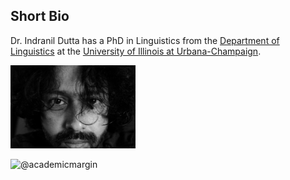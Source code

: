 ## Short Bio
Dr. Indranil Dutta has a PhD in Linguistics from the [Department of Linguistics](http://www.linguistics.illinois.edu/) at the [University of Illinois at Urbana-Champaign](http://illinois.edu/).

<img src="yomad.jpg" alt="Drawing" style="width: 200px;"/>

![@academicmargin](https://i.loli.net/2018/02/08/5a7bc7c22f203.png)
